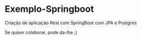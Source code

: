 # Exemplo-Springboot
Criação de aplicação Rest com SpringBoot com JPA e Postgres

Se quiser colaborar, pode da-lhe ;)
